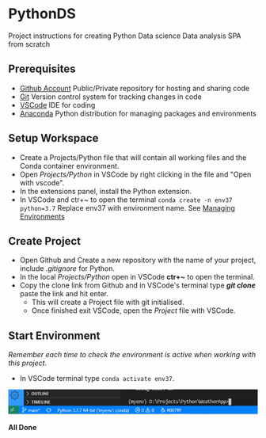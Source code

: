 # PythonDS
Project instructions for creating Python Data science Data analysis SPA from scratch
## Prerequisites
- [Github Account](https://github.com/) Public/Private repository for hosting and sharing code
- [Git](https://git-scm.com/) Version control system for tracking changes in code
- [VSCode](https://code.visualstudio.com/) IDE for coding
- [Anaconda](https://www.anaconda.com/products/individual) Python distribution for managing packages and environments
## Setup Workspace
- Create a Projects/Python file that will contain all working files and the Conda container environment.
- Open *Projects/Python* in VSCode by right clicking in the file and "Open with vscode".
- In the extensions panel, install the Python extension.
- In VSCode and ctr+~ to open the terminal `conda create -n env37 python=3.7` Replace env37 with environment name. See
 [Managing Environments](https://docs.conda.io/projects/conda/en/latest/user-guide/tasks/manage-environments.html)
## Create Project
- Open Github and Create a new repository with the name of your project, include *.gitignore* for Python.
- In the local *Projects/Python* open in VSCode **ctr+~** to open the terminal.
- Copy the clone link from Github and in VSCode's terminal type ***git clone***  paste the link and hit enter.
    - This will create a Project file with git initialised.
    - Once finished exit VSCode, open the *Project* file with VSCode.
## Start Environment
*Remember each time to check the environment is active when working with this project.*
- In VSCode terminal type `conda activate env37`.

![Active environment](https://github.com/BCusack/PythonDS/blob/main/env.PNG)

**All Done**



